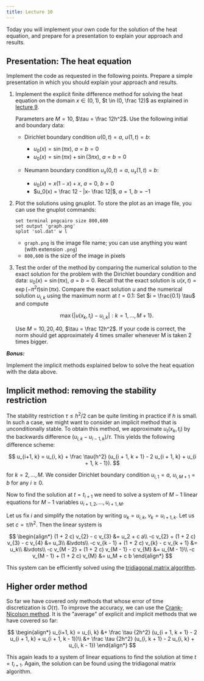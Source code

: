 ```yaml
---
title: Lecture 10
---
```


Today you will implement your own code for the solution of the heat
equation, and prepare for a presentation to explain your approach and
results.

## Presentation: The heat equation

Implement the code as requested in the following points. Prepare a
simple presentation in which you should explain your approach and
results.

 1. Implement the explicit finite difference method for solving the heat
    equation on the domain $x \in (0, 1)$, $t \in (0, \frac 12)$ as
    explained in [lecture
    9](lec09.html).

    Parameters are $M = 10$, $\tau = \frac 12h^2$. Use the following initial and boundary data:

      - Dirichlet boundary condition $u(0, t) = a$, $u(1, t) = b$:

          - $u_0(x) = \sin(\pi x)$, $a = b = 0$
          - $u_0(x) = \sin(\pi x) + \sin(3\pi x)$, $a = b = 0$

      - Neumann boundary condition $u_x(0, t) = a$, $u_x(1, t) = b$:

          - $u_0(x) = x(1 - x) + x$, $a = 0$,  $b = 0$
          - $u_0(x) = \frac 12 - |x- \frac 12|$, $a = 1$, $b = -1$

 2. Plot the solutions using gnuplot. To store the plot as an image
    file, you can use the gnuplot commands:

    ```gnuplot
    set terminal pngcairo size 800,600
    set output 'graph.png'
    splot 'sol.dat' w l
    ```

    - `graph.png` is the image file name; you can use anything you want
      (with extension `.png`)
    - `800,600` is the size of the image in pixels


 3. Test the order of the method by comparing the numerical solution to
    the exact solution for the problem with the Dirichlet boundary
    condition and data: $u_0(x) = \sin(\pi x)$, $a = b = 0$.  Recall
    that the exact solution is $u(x,t) = \exp(-\pi ^2t) \sin(\pi x)$.
    Compare the exact solution $u$ and the numerical solution $u_{i, k}$
    using the maximum norm at $t = 0.1$: Set $i = \frac{0.1} \tau$ and
    compute

    $$
    \max \{|u(x_k, t_i) - u_{i, k}|: k=1, \ldots, M+1\}.
    $$

    Use $M = 10, 20, 40$, $\tau = \frac 12h^2$. If your code is correct, the norm
    should get approximately 4 times smaller whenever M is taken 2 times bigger.

___Bonus:___

Implement the implicit methods explained below to solve the heat
equation with the data above.

## Implicit method: removing the stability restriction

The stability restriction $\tau ≤ h^2/2$ can be quite limiting in practice
if $h$ is small. In such a case, we might want to consider an implicit
method that is unconditionally stable. To obtain this method, we
approximate $u_t(x_k, t_i)$ by the backwards difference $(u_{i,k} -
u_{i-1,k})/\tau$. This yields the following difference scheme:

$$
u_{i+1, k} = u_{i, k} + \frac \tau{h^2} (u_{i + 1, k + 1} - 2 u_{i + 1, k} + u_{i + 1, k - 1}).
$$

for $k = 2, \ldots, M$.
We consider Dirichlet boundary condition $u_{i, 1} = a$, $u_{i, M + 1} =
b$ for any $i ≥ 0$.

Now to find the solution at $t = t_{i+1}$ we need to solve a system of
$M - 1$ linear equations for $M - 1$ variables $u_{i + 1, 2}, \ldots, u_{i + 1, M}$.

Let us fix $i$ and simplify the notation by writing $u_k = u_{i,k}$,
$v_k = u_{i + 1,k}$. Let us set $c = \tau / h^2$. Then the linear system is

$$
\begin{align*}
(1 + 2 c) v_{2} - c v_{3} &= u_2 + c a\\
-c v_{2} + (1 + 2 c) v_{3} - c v_{4} &= u_3\\
&\vdots\\
-c v_{k - 1} + (1 + 2 c) v_{k} - c v_{k + 1} &= u_k\\
&\vdots\\
-c v_{M - 2} + (1 + 2 c) v_{M - 1} - c v_{M} &= u_{M - 1}\\
-c v_{M - 1} + (1 + 2 c) v_{M} &= u_M + c b
\end{align*}
$$

This system can be efficiently solved using the [tridiagonal matrix
algorithm](https://en.wikipedia.org/wiki/Tridiagonal_matrix_algorithm).

## Higher order method

So far we have covered only methods that whose error of time
discretization is $O(\tau)$. To improve the accuracy, we can use the
[Crank-Nicolson
method](https://en.wikipedia.org/wiki/Crank%E2%80%93Nicolson_method). It
is the "average" of explicit and implicit methods that we have covered
so far:

$$
\begin{align*}
u_{i+1, k} = u_{i, k} &+ \frac \tau {2h^2} (u_{i + 1, k + 1} - 2 u_{i + 1, k} + u_{i + 1, k - 1})\\
                      &+ \frac \tau {2h^2} (u_{i, k + 1} - 2 u_{i, k} + u_{i,  k - 1})
\end{align*}
$$

This again leads to a system of linear equations to find the solution at
time $t = t_{i+1}$. Again, the solution can be found using the
tridiagonal matrix algorithm.


